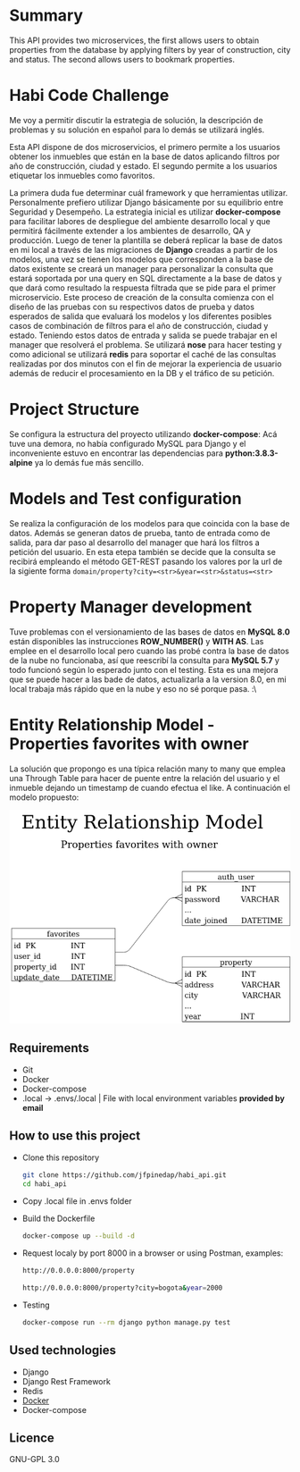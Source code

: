 # Summary
This API provides two microservices, the first allows users to obtain properties from the database by applying filters by year of construction, city and status. The second allows users to bookmark properties.

# Habi Code Challenge

Me voy a permitir discutir la estrategia de solución, la descripción de problemas y su solución en español para lo demás se utilizará inglés.

Esta API dispone de dos microservicios, el primero permite a los usuarios obtener los inmuebles que están en la base de datos aplicando filtros por año de construcción, ciudad y estado. El segundo permite a los usuarios etiquetar los inmuebles como favoritos.

La primera duda fue determinar cuál framework y que herramientas utilizar. Personalmente prefiero utilizar Django básicamente por su equilibrio entre Seguridad y Desempeño. La estrategia inicial es utilizar **docker-compose** para facilitar labores de despliegue del ambiente desarrollo local y que permitirá fácilmente extender a los ambientes de desarrollo, QA y producción. Luego de tener la plantilla se deberá replicar la base de datos en mi local a través de las migraciones de **Django** creadas a partir de los modelos, una vez se tienen los modelos que corresponden a la base de datos existente se creará un manager para personalizar la consulta que estará soportada por una query en SQL directamente a la base de datos y que dará como resultado la respuesta filtrada que se pide para el primer microservicio. Este proceso de creación de la consulta comienza con el diseño de las pruebas con su respectivos datos de prueba y datos esperados de salida que evaluará los modelos y los diferentes posibles casos de combinación de filtros para el año de construcción, ciudad y estado. Teniendo estos datos de entrada y salida se puede trabajar en el manager que resolverá el problema. Se utilizará **nose** para hacer testing y como adicional se utilizará **redis** para soportar el caché de las consultas realizadas por dos minutos con el fin de mejorar la experiencia de usuario además de  reducir el procesamiento en la DB y el tráfico de su petición.

# Project Structure

Se configura la estructura del proyecto utilizando **docker-compose**: Acá tuve una demora, no había configurado MySQL para Django y el inconveniente estuvo en encontrar las dependencias para **python:3.8.3-alpine** ya lo demás fue más sencillo.

# Models and Test configuration

Se realiza la configuración de los modelos para que coincida con la base de datos. Además se generan datos de prueba, tanto de entrada como de salida, para dar paso al desarrollo del manager que hará los filtros a petición del usuario.
En esta etepa también se decide que la consulta se recibirá empleando el método GET-REST pasando los valores por la url de la sigiente forma `domain/property?city=<str>&year=<str>&status=<str>`


# Property Manager development
Tuve problemas con el versionamiento de las bases de datos en **MySQL 8.0** están disponibles las instrucciones **ROW_NUMBER()** y **WITH AS**. Las emplee en el desarrollo local pero cuando las probé contra la base de datos de la nube no funcionaba, así que reescribí la consulta para **MySQL 5.7** y todo funcionó según lo esperado junto con el testing. Esta es una mejora que se puede hacer a las bade de datos, actualizarla a la version 8.0, en mi local trabaja más rápido que en la nube y eso no sé porque pasa. :\

#  Entity Relationship Model - Properties favorites with owner

La solución que propongo es una típica relación many to many que emplea una Through Table para hacer de puente entre la relación del usuario y el inmueble dejando un timestamp de cuando efectua el like. A continuación el modelo propuesto:

![Modelo](/images/entity_relationship_model.png?style=centerme)


## Requirements

* Git
* Docker
* Docker-compose
* .local → .envs/.local | File with local environment variables **provided by email**
## How to use this project

* Clone this repository
  ```sh
  git clone https://github.com/jfpinedap/habi_api.git
  cd habi_api
  ```

* Copy .local file in .envs folder

* Build the Dockerfile
  ```sh
  docker-compose up --build -d
  ```

* Request localy by port 8000 in a browser or using Postman, examples:
  ```sh
  http://0.0.0.0:8000/property
  ```
  ```sh
  http://0.0.0.0:8000/property?city=bogota&year=2000
  ```

* Testing
  ```sh
  docker-compose run --rm django python manage.py test
  ```

## Used technologies

* Django
* Django Rest Framework
* Redis
* [Docker](https://www.docker.com/ "Docker link")
* Docker-compose

## Licence

GNU-GPL 3.0
